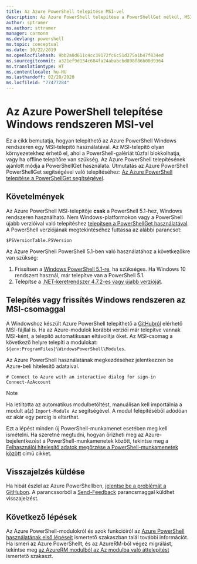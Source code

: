 ```yaml
---
title: Az Azure PowerShell telepítése MSI-vel
description: Az Azure PowerShell telepítése a PowerShellGet nélkül, MSI használatával
author: sptramer
ms.author: sttramer
manager: carmonm
ms.devlang: powershell
ms.topic: conceptual
ms.date: 10/22/2019
ms.openlocfilehash: 9bb2a0d611c4cc39172fc6c51d375a1b47f834ed
ms.sourcegitcommit: a321ef9d134c684fa24ababcbd898f86b00d9364
ms.translationtype: HT
ms.contentlocale: hu-HU
ms.lasthandoff: 02/20/2020
ms.locfileid: "77477284"
---
```

# <a name="install-azure-powershell-on-windows-with-msi"></a>Az Azure PowerShell telepítése Windows rendszeren MSI-vel

Ez a cikk bemutatja, hogyan telepíthető az Azure PowerShell Windows rendszeren egy MSI-telepítő használatával. Az MSI-telepítő olyan környezetekhez érhető el, ahol a PowerShell-galériát tűzfal blokkolhatja, vagy ha offline telepítőre van szükség. Az Azure PowerShell telepítésének ajánlott módja a PowerShellGet használata. Útmutatás az Azure PowerShell PowerShellGet segítségével való telepítéséhez: [Az Azure PowerShell telepítése a PowerShellGet segítségével](install-az-ps.md).

## <a name="requirements"></a>Követelmények

Az Azure PowerShell MSI-telepítője __csak__ a PowerShell 5.1-hez, Windows rendszeren használható. Nem Windows-platformokon vagy a PowerShell újabb verzióival való telepítéshez [telepítsen a PowerShellGet használatával](install-az-ps.md).
A PowerShell verziójának megtekintéséhez futtassa az alábbi parancsot:

```powershell-interactive
$PSVersionTable.PSVersion
```

Az Azure PowerShell PowerShell 5.1-ben való használatához a következőkre van szükség:

1. Frissítsen a [Windows PowerShell 5.1-re](/powershell/scripting/install/installing-windows-powershell#upgrading-existing-windows-powershell), ha szükséges. Ha Windows 10 rendszert használ, már telepítve van a PowerShell 5.1.
2. Telepítse a [.NET-keretrendszer 4.7.2-es vagy újabb verzióját](/dotnet/framework/install).

## <a name="install-or-update-on-windows-using-the-msi-package"></a>Telepítés vagy frissítés Windows rendszeren az MSI-csomaggal

A Windowshoz készült Azure PowerShell telepíthető a [GitHubról](https://github.com/Azure/azure-powershell/releases/tag/v3.3.0-January2020) elérhető MSI-fájllal is. Ha az Azure-modulok korábbi verziói már telepítve vannak MSI-ként, a telepítő automatikusan eltávolítja őket. Az MSI-csomag a következő helyre telepíti a modulokat: `${env:ProgramFiles}\WindowsPowerShell\Modules`.

Az Azure PowerShell használatának megkezdéséhez jelentkezzen be Azure-beli hitelesítő adataival.

```powershell-interactive
# Connect to Azure with an interactive dialog for sign-in
Connect-AzAccount
```

> [!NOTE]
>
> Ha letiltotta az automatikus modulbetöltést, manuálisan kell importálnia a modult a(z) `Import-Module Az` segítségével. A modul felépítéséből adódóan ez akár egy percig is eltarthat.

Ezt a lépést minden új PowerShell-munkamenet esetében meg kell ismételni. Ha szeretné megtudni, hogyan őrizheti meg az Azure-bejelentkezést a PowerShell-munkamenetek között, tekintse meg a [Felhasználói hitelesítő adatok megőrzése a PowerShell-munkamenetek között](context-persistence.md) című cikket.

## <a name="provide-feedback"></a>Visszajelzés küldése

Ha hibát észlel az Azure PowerShellben, [jelentse be a problémát a GitHubon](https://github.com/Azure/azure-powershell/issues).
A parancssorból a [Send-Feedback](/powershell/module/az.accounts/send-feedback) parancsmaggal küldhet visszajelzést.

## <a name="next-steps"></a>Következő lépések

Az Azure PowerShell-modulokról és azok funkcióiról az [Azure PowerShell használatának első lépéseit](get-started-azureps.md) ismertető szakaszban talál további információt.
Ha ismeri az Azure PowerShellt, és az AzureRM-ből végez migrálást, tekintse meg [az AzureRM modulból az Az modulba való áttelepítést](migrate-from-azurerm-to-az.md) ismertető szakaszt.
